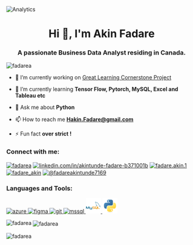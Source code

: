 ![Analytics](https://github.com/Fadarea/Fadarea/assets/117579768/2faa3633-2f51-4497-bf5b-9f31fcdcd511)
<h1 align="center">Hi 👋, I'm Akin Fadare</h1>
<h3 align="center">A passionate Business Data Analyst residing in Canada.</h3>
<p align="left"> <img src="https://komarev.com/ghpvc/?username=fadarea&label=Profile%20views&color=0e75b6&style=flat" alt="fadarea" /> </p>


- 🔭 I’m currently working on [Great Learning Cornerstone Project](https://eportfolio.mygreatlearning.com/akintunde-fadare)

- 🌱 I’m currently learning **Tensor Flow, Pytorch, MySQL, Excel and Tableau etc**

- 💬 Ask me about **Python**

- 📫 How to reach me **Hakin.Fadare@gmail.com**

- ⚡ Fun fact **over strict !**

<h3 align="left">Connect with me:</h3>
<p align="left">
<a href="https://twitter.com/fadarea" target="blank"><img align="center" src="https://raw.githubusercontent.com/rahuldkjain/github-profile-readme-generator/master/src/images/icons/Social/twitter.svg" alt="fadarea" height="30" width="40" /></a>
<a href="https://linkedin.com/in/linkedin.com/in/akintunde-fadare-b371001b" target="blank"><img align="center" src="https://raw.githubusercontent.com/rahuldkjain/github-profile-readme-generator/master/src/images/icons/Social/linked-in-alt.svg" alt="linkedin.com/in/akintunde-fadare-b371001b" height="30" width="40" /></a>
<a href="https://fb.com/fadare.akin.1" target="blank"><img align="center" src="https://raw.githubusercontent.com/rahuldkjain/github-profile-readme-generator/master/src/images/icons/Social/facebook.svg" alt="fadare.akin.1" height="30" width="40" /></a>
<a href="https://instagram.com/fadare_akin" target="blank"><img align="center" src="https://raw.githubusercontent.com/rahuldkjain/github-profile-readme-generator/master/src/images/icons/Social/instagram.svg" alt="fadare_akin" height="30" width="40" /></a>
<a href="https://www.youtube.com/c/@fadareakintunde7169" target="blank"><img align="center" src="https://raw.githubusercontent.com/rahuldkjain/github-profile-readme-generator/master/src/images/icons/Social/youtube.svg" alt="@fadareakintunde7169" height="30" width="40" /></a>
</p>

<h3 align="left">Languages and Tools:</h3>
<p align="left"> <a href="https://azure.microsoft.com/en-in/" target="_blank" rel="noreferrer"> <img src="https://www.vectorlogo.zone/logos/microsoft_azure/microsoft_azure-icon.svg" alt="azure" width="40" height="40"/> </a> <a href="https://www.figma.com/" target="_blank" rel="noreferrer"> <img src="https://www.vectorlogo.zone/logos/figma/figma-icon.svg" alt="figma" width="40" height="40"/> </a> <a href="https://git-scm.com/" target="_blank" rel="noreferrer"> <img src="https://www.vectorlogo.zone/logos/git-scm/git-scm-icon.svg" alt="git" width="40" height="40"/> </a> <a href="https://www.microsoft.com/en-us/sql-server" target="_blank" rel="noreferrer"> <img src="https://www.svgrepo.com/show/303229/microsoft-sql-server-logo.svg" alt="mssql" width="40" height="40"/> </a> <a href="https://www.mysql.com/" target="_blank" rel="noreferrer"> <img src="https://raw.githubusercontent.com/devicons/devicon/master/icons/mysql/mysql-original-wordmark.svg" alt="mysql" width="40" height="40"/> </a> <a href="https://www.python.org" target="_blank" rel="noreferrer"> <img src="https://raw.githubusercontent.com/devicons/devicon/master/icons/python/python-original.svg" alt="python" width="40" height="40"/> </a> </p>

<p><img align="left" src="https://github-readme-stats.vercel.app/api/top-langs?username=fadarea&show_icons=true&locale=en&layout=compact" alt="fadarea" /></p>

<p>&nbsp;<img align="center" src="https://github-readme-stats.vercel.app/api?username=fadarea&show_icons=true&locale=en" alt="fadarea" /></p>

<p><img align="center" src="https://github-readme-streak-stats.herokuapp.com/?user=fadarea&" alt="fadarea" /></p>
